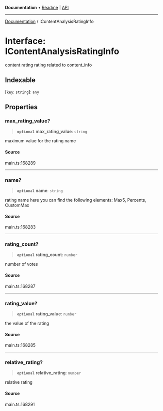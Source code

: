 **Documentation** • [Readme](../README.md) \| [API](../globals.md)

***

[Documentation](../README.md) / IContentAnalysisRatingInfo

# Interface: IContentAnalysisRatingInfo

content rating rating related to content_info

## Indexable

 \[`key`: `string`\]: `any`

## Properties

### max\_rating\_value?

> **`optional`** **max\_rating\_value**: `string`

maximum value for the rating name

#### Source

main.ts:168289

***

### name?

> **`optional`** **name**: `string`

rating name
here you can find the following elements: Max5, Percents, CustomMax

#### Source

main.ts:168283

***

### rating\_count?

> **`optional`** **rating\_count**: `number`

number of votes

#### Source

main.ts:168287

***

### rating\_value?

> **`optional`** **rating\_value**: `number`

the value of the rating

#### Source

main.ts:168285

***

### relative\_rating?

> **`optional`** **relative\_rating**: `number`

relative rating

#### Source

main.ts:168291
